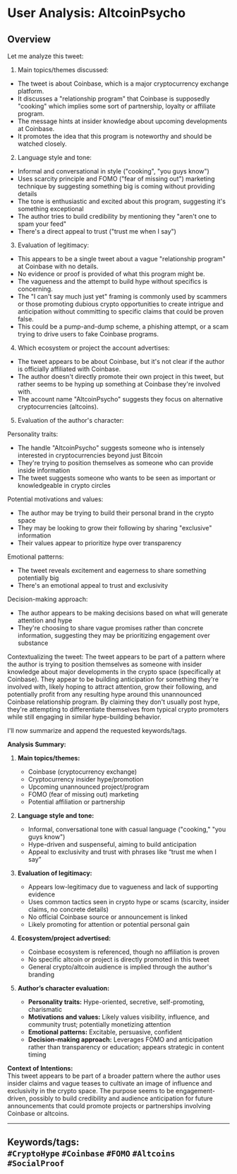 # User Analysis: AltcoinPsycho

## Overview

<think>
Let me analyze this tweet:

1. Main topics/themes discussed:
- The tweet is about Coinbase, which is a major cryptocurrency exchange platform.
- It discusses a "relationship program" that Coinbase is supposedly "cooking" which implies some sort of partnership, loyalty or affiliate program.
- The message hints at insider knowledge about upcoming developments at Coinbase.
- It promotes the idea that this program is noteworthy and should be watched closely.

2. Language style and tone:
- Informal and conversational in style ("cooking", "you guys know")
- Uses scarcity principle and FOMO ("fear of missing out") marketing technique by suggesting something big is coming without providing details
- The tone is enthusiastic and excited about this program, suggesting it's something exceptional
- The author tries to build credibility by mentioning they "aren't one to spam your feed"
- There's a direct appeal to trust ("trust me when I say")

3. Evaluation of legitimacy:
- This appears to be a single tweet about a vague "relationship program" at Coinbase with no details.
- No evidence or proof is provided of what this program might be.
- The vagueness and the attempt to build hype without specifics is concerning.
- The "I can't say much just yet" framing is commonly used by scammers or those promoting dubious crypto opportunities to create intrigue and anticipation without committing to specific claims that could be proven false.
- This could be a pump-and-dump scheme, a phishing attempt, or a scam trying to drive users to fake Coinbase programs.

4. Which ecosystem or project the account advertises:
- The tweet appears to be about Coinbase, but it's not clear if the author is officially affiliated with Coinbase.
- The author doesn't directly promote their own project in this tweet, but rather seems to be hyping up something at Coinbase they're involved with.
- The account name "AltcoinPsycho" suggests they focus on alternative cryptocurrencies (altcoins).

5. Evaluation of the author's character:

Personality traits:
- The handle "AltcoinPsycho" suggests someone who is intensely interested in cryptocurrencies beyond just Bitcoin
- They're trying to position themselves as someone who can provide inside information
- The tweet suggests someone who wants to be seen as important or knowledgeable in crypto circles

Potential motivations and values:
- The author may be trying to build their personal brand in the crypto space
- They may be looking to grow their following by sharing "exclusive" information
- Their values appear to prioritize hype over transparency

Emotional patterns:
- The tweet reveals excitement and eagerness to share something potentially big
- There's an emotional appeal to trust and exclusivity

Decision-making approach:
- The author appears to be making decisions based on what will generate attention and hype
- They're choosing to share vague promises rather than concrete information, suggesting they may be prioritizing engagement over substance

Contextualizing the tweet:
The tweet appears to be part of a pattern where the author is trying to position themselves as someone with insider knowledge about major developments in the crypto space (specifically at Coinbase). They appear to be building anticipation for something they're involved with, likely hoping to attract attention, grow their following, and potentially profit from any resulting hype around this unannounced Coinbase relationship program. By claiming they don't usually post hype, they're attempting to differentiate themselves from typical crypto promoters while still engaging in similar hype-building behavior.

I'll now summarize and append the requested keywords/tags.
</think>

**Analysis Summary:**

1. **Main topics/themes:**  
   - Coinbase (cryptocurrency exchange)
   - Cryptocurrency insider hype/promotion
   - Upcoming unannounced project/program
   - FOMO (fear of missing out) marketing
   - Potential affiliation or partnership

2. **Language style and tone:**  
   - Informal, conversational tone with casual language ("cooking," "you guys know")
   - Hype-driven and suspenseful, aiming to build anticipation
   - Appeal to exclusivity and trust with phrases like “trust me when I say”

3. **Evaluation of legitimacy:**  
   - Appears low-legitimacy due to vagueness and lack of supporting evidence
   - Uses common tactics seen in crypto hype or scams (scarcity, insider claims, no concrete details)
   - No official Coinbase source or announcement is linked
   - Likely promoting for attention or potential personal gain

4. **Ecosystem/project advertised:**  
   - Coinbase ecosystem is referenced, though no affiliation is proven
   - No specific altcoin or project is directly promoted in this tweet
   - General crypto/altcoin audience is implied through the author's branding

5. **Author’s character evaluation:**  
   - **Personality traits:** Hype-oriented, secretive, self-promoting, charismatic
   - **Motivations and values:** Likely values visibility, influence, and community trust; potentially monetizing attention
   - **Emotional patterns:** Excitable, persuasive, confident
   - **Decision-making approach:** Leverages FOMO and anticipation rather than transparency or education; appears strategic in content timing

**Context of Intentions:**  
This tweet appears to be part of a broader pattern where the author uses insider claims and vague teases to cultivate an image of influence and exclusivity in the crypto space. The purpose seems to be engagement-driven, possibly to build credibility and audience anticipation for future announcements that could promote projects or partnerships involving Coinbase or altcoins.

---

**Keywords/tags:**  
`#CryptoHype` `#Coinbase` `#FOMO` `#Altcoins` `#SocialProof`
---
